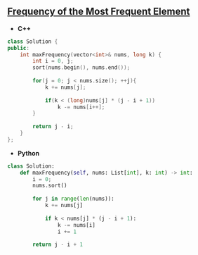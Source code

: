 ## [Frequency of the Most Frequent Element](https://leetcode.com/problems/frequency-of-the-most-frequent-element/)

* **C++**
```cpp
class Solution {
public:
    int maxFrequency(vector<int>& nums, long k) {
        int i = 0, j;
        sort(nums.begin(), nums.end());
        
        for(j = 0; j < nums.size(); ++j){
            k += nums[j];
            
            if(k < (long)nums[j] * (j - i + 1))
                k -= nums[i++];
        }
        
        return j - i;
    }
};
```

* **Python**
```py
class Solution:
    def maxFrequency(self, nums: List[int], k: int) -> int:
        i = 0;
        nums.sort()
        
        for j in range(len(nums)):
            k += nums[j]
            
            if k < nums[j] * (j - i + 1):
                k -= nums[i]
                i += 1
        
        return j - i + 1
```
